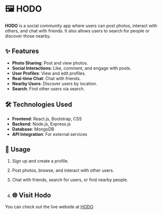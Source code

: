 # 🖼️ HODO

**HODO** is a social community app where users can post photos, interact with others, and chat with friends. It also allows users to search for people or discover those nearby.

## ✨ Features
- **Photo Sharing**: Post and view photos.
- **Social Interactions**: Like, comment, and engage with posts.
- **User Profiles**: View and edit profiles.
- **Real-time Chat**: Chat with friends.
- **Nearby Users**: Discover users by location.
- **Search**: Find other users via search.

## 🛠️ Technologies Used
- **Frontend**: React.js, Bootstrap, CSS
- **Backend**: Node.js, Express.js
- **Database**: MongoDB
- **API Integration**: For external services

## 📖 Usage
1. Sign up and create a profile.
2. Post photos, browse, and interact with other users.
3. Chat with friends, search for users, or find nearby people.

4. ## 🌐 Visit Hodo
You can check out the live website at [HODO](https://hodoofficial.onrender.com/).
